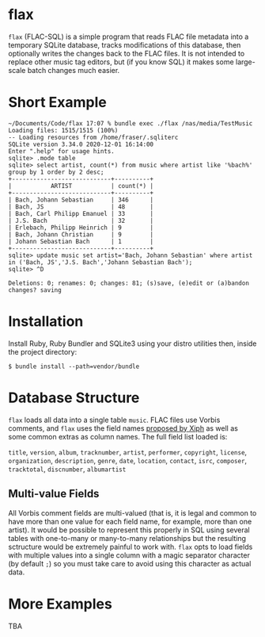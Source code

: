 # flax #

`flax` (FLAC-SQL) is a simple program that reads FLAC file metadata into a temporary SQLite database, tracks modifications of this database, then optionally writes the changes back to the FLAC files. It is not intended to replace other music tag editors, but (if you know SQL) it makes some large-scale batch changes much easier.

# Short Example #

    ~/Documents/Code/flax 17:07 % bundle exec ./flax /nas/media/TestMusic
    Loading files: 1515/1515 (100%)
    -- Loading resources from /home/fraser/.sqliterc
    SQLite version 3.34.0 2020-12-01 16:14:00
    Enter ".help" for usage hints.
    sqlite> .mode table
    sqlite> select artist, count(*) from music where artist like '%bach%' group by 1 order by 2 desc;
    +----------------------------+----------+
    |           ARTIST           | count(*) |
    +----------------------------+----------+
    | Bach, Johann Sebastian     | 346      |
    | Bach, JS                   | 48       |
    | Bach, Carl Philipp Emanuel | 33       |
    | J.S. Bach                  | 32       |
    | Erlebach, Philipp Heinrich | 9        |
    | Bach, Johann Christian     | 9        |
    | Johann Sebastian Bach      | 1        |
    +----------------------------+----------+
    sqlite> update music set artist='Bach, Johann Sebastian' where artist in ('Bach, JS','J.S. Bach','Johann Sebastian Bach');
    sqlite> ^D
    
    Deletions: 0; renames: 0; changes: 81; (s)save, (e)edit or (a)bandon changes? saving
    
# Installation #

Install Ruby, Ruby Bundler and SQLite3 using your distro utilities then, inside the project directory:

    $ bundle install --path=vendor/bundle

# Database Structure #
`flax` loads all data into a single table `music`. FLAC files use Vorbis comments, and `flax` uses the field names [proposed by Xiph](https://xiph.org/vorbis/doc/v-comment.html) as well as some common extras as column names. The full field list loaded is:

`title`, `version`, `album`, `tracknumber`, `artist`, `performer`, `copyright`, `license`, `organization`, `description`, `genre`, `date`, `location`, `contact`, `isrc`, `composer`, `tracktotal`, `discnumber`, `albumartist`

## Multi-value Fields ##

All Vorbis comment fields are multi-valued (that is, it is legal and common to have more than one value for each field name, for example, more than one artist). It would be possible to represent this properly in SQL using several tables with one-to-many or many-to-many relationships but the resulting sctructure would be extremely painful to work with. `flax` opts to load fields with multiple values into a single column with a magic separator character (by default `;`) so you must take care to avoid using this character as actual data.

# More Examples #

TBA
